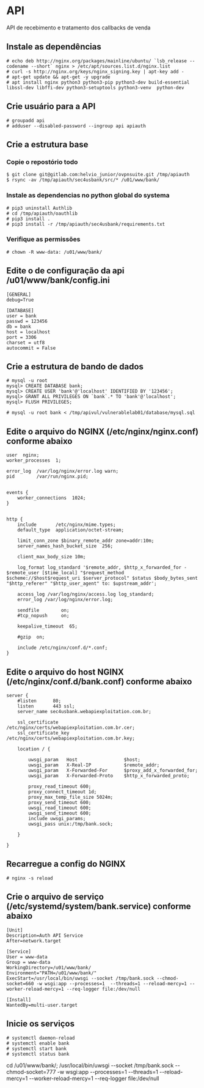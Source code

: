 # API

API de recebimento e tratamento dos callbacks de venda

## Instale as dependências
```
# echo deb http://nginx.org/packages/mainline/ubuntu/ `lsb_release --codename --short` nginx > /etc/apt/sources.list.d/nginx.list
# curl -s http://nginx.org/keys/nginx_signing.key | apt-key add -
# apt-get update && apt-get -y upgrade
# apt install nginx python3 python3-pip python3-dev build-essential libssl-dev libffi-dev python3-setuptools python3-venv  python-dev
```

## Crie usuário para a API
```
# groupadd api
# adduser --disabled-password --ingroup api apiauth
```

## Crie a estrutura base

### Copie o repostório todo
```
$ git clone git@gitlab.com:helvio_junior/ovpnsuite.git /tmp/apiauth
$ rsync -av /tmp/apiauth/sec4usbank/src/* /u01/www/bank/
```

### Instale as dependencias no python global do systema
```
# pip3 uninstall Authlib
# cd /tmp/apiauth/oauthlib
# pip3 install .
# pip3 install -r /tmp/apiauth/sec4usbank/requirements.txt
```

### Verifique as permissões
```
# chown -R www-data: /u01/www/bank/
```

## Edite o de configuração da api /u01/www/bank/config.ini
```
[GENERAL]
debug=True

[DATABASE]
user = bank
passwd = 123456
db = bank
host = localhost
port = 3306
charset = utf8
autocommit = False
```


## Crie a estrutura de bando de dados
```
# mysql -u root
mysql> CREATE DATABASE bank;
mysql> CREATE USER 'bank'@'localhost' IDENTIFIED BY '123456';
mysql> GRANT ALL PRIVILEGES ON `bank`.* TO 'bank'@'localhost';
mysql> FLUSH PRIVILEGES;

# mysql -u root bank < /tmp/apivul/vulnerablelab01/database/mysql.sql
```

## Edite o arquivo do NGINX (/etc/nginx/nginx.conf) conforme abaixo
```
user  nginx;
worker_processes  1;
 
error_log  /var/log/nginx/error.log warn;
pid        /var/run/nginx.pid;
 
 
events {
    worker_connections  1024;
}
 
 
http {
    include       /etc/nginx/mime.types;
    default_type  application/octet-stream;
 
    limit_conn_zone $binary_remote_addr zone=addr:10m;
    server_names_hash_bucket_size  256;
 
    client_max_body_size 10m;
 
    log_format log_standard '$remote_addr, $http_x_forwarded_for - $remote_user [$time_local] "$request_method $scheme://$host$request_uri $server_protocol" $status $body_bytes_sent "$http_referer" "$http_user_agent" to: $upstream_addr';
 
    access_log /var/log/nginx/access.log log_standard;
    error_log /var/log/nginx/error.log;
 
    sendfile        on;
    #tcp_nopush     on;
 
    keepalive_timeout  65;
 
    #gzip  on;
 
    include /etc/nginx/conf.d/*.conf;
}
```

## Edite o arquivo do host NGINX (/etc/nginx/conf.d/bank.conf) conforme abaixo
```
server {
    #listen      80;
    listen       443 ssl;
    server_name sec4usbank.webapiexploitation.com.br;
 
    ssl_certificate      /etc/nginx/certs/webapiexploitation.com.br.cer;
    ssl_certificate_key  /etc/nginx/certs/webapiexploitation.com.br.key;

    location / {
 
        uwsgi_param   Host                 $host;
        uwsgi_param   X-Real-IP            $remote_addr;
        uwsgi_param   X-Forwarded-For      $proxy_add_x_forwarded_for;
        uwsgi_param   X-Forwarded-Proto    $http_x_forwarded_proto;

        proxy_read_timeout 600;
        proxy_connect_timeout 1d;
        proxy_max_temp_file_size 5024m;
        proxy_send_timeout 600;
        uwsgi_read_timeout 600;
        uwsgi_send_timeout 600;
        include uwsgi_params;
        uwsgi_pass unix:/tmp/bank.sock;
 
    }

}
```

## Recarregue a config do NGINX
```
# nginx -s reload
```

## Crie o arquivo de serviço (/etc/systemd/system/bank.service) conforme abaixo
```
[Unit]
Description=Auth API Service
After=network.target

[Service]
User = www-data
Group = www-data
WorkingDirectory=/u01/www/bank/
Environment="PATH=/u01/www/bank/"
ExecStart=/usr/local/bin/uwsgi --socket /tmp/bank.sock --chmod-socket=660 -w wsgi:app --processes=1  --threads=1 --reload-mercy=1 --worker-reload-mercy=1 --req-logger file:/dev/null

[Install]
WantedBy=multi-user.target
```

## Inicie os serviços
```
# systemctl daemon-reload
# systemctl enable bank
# systemctl start bank
# systemctl status bank
```


cd /u01/www/bank/; /usr/local/bin/uwsgi --socket /tmp/bank.sock --chmod-socket=777 -w wsgi:app --processes=1  --threads=1 --reload-mercy=1 --worker-reload-mercy=1 --req-logger file:/dev/null
